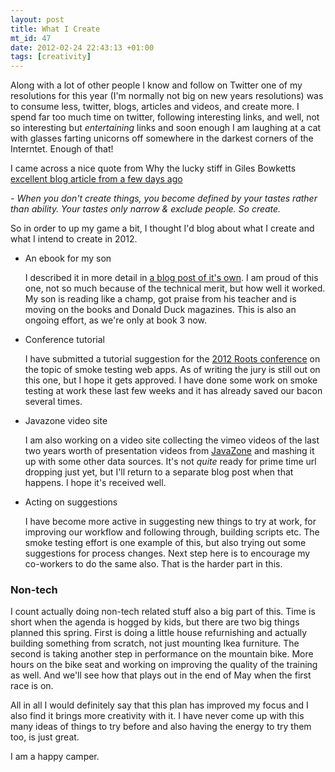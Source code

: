```yaml
--- 
layout: post
title: What I Create
mt_id: 47
date: 2012-02-24 22:43:13 +01:00
tags: [creativity]
---
```


Along with a lot of other people I know and follow on Twitter one of my resolutions for this year (I'm normally not big on new years resolutions) was to consume less, twitter, blogs, articles and videos, and create more. I spend far too much time on twitter, following interesting links, and well, not so interesting but _entertaining_ links and soon enough I am laughing at a cat with glasses farting unicorns off somewhere in the darkest corners of the Interntet. Enough of that!

I came across a nice quote from Why the lucky stiff in Giles Bowketts [excellent blog article from a few days ago](http://gilesbowkett.blogspot.com/2012/02/rails-went-off-rails-why-im-rebuilding.html)

_- When you don't create things, you become defined by your tastes rather than ability. Your tastes only narrow & exclude people. So create._

So in order to up my game a bit, I thought I'd blog about what I create and what I intend to create in 2012.

- An ebook for my son

  I described it in more detail in [a blog post of it's own](http://blog.knuthaugen.no/2012/01/getting-my-kid-to-read-with-html5.html). I am proud of this one, not so much because of the technical merit, but how well it worked. My son is reading like a champ, got praise from his teacher and is moving on the books and Donald Duck magazines. This is also an ongoing effort, as we're only at book 3 now.

- Conference tutorial

  I have submitted a tutorial suggestion for the [2012 Roots conference](http://rootsconf.no/) on the topic of smoke testing web apps. As of writing the jury is still out on this one, but I hope it gets approved. I have done some work on smoke testing at work these last few weeks and it has already saved our bacon several times.

- Javazone video site

  I am also working on a video site collecting the vimeo videos of the last two years worth of presentation videos from [JavaZone](http://jz12.java.no/) and mashing it up with some other data sources. It's not _quite_ ready for prime time url dropping just yet, but I'll return to a separate blog post when that happens. I hope it's received well.

- Acting on suggestions

  I have become more active in suggesting new things to try at work, for improving our workflow and following through, building scripts etc. The smoke testing effort is one example of this, but also trying out some suggestions for process changes. Next step here is to encourage my co-workers to do the same also. That is the harder part in this.

### Non-tech

I count actually doing non-tech related stuff also a big part of this. Time is short when the agenda is hogged by kids, but there are two big things planned this spring. First is doing a little house refurnishing and actually building something from scratch, not just mounting Ikea furniture. The second is taking another step in performance on the mountain bike. More hours on the bike seat and working on improving the quality of the training as well. And we'll see how that plays out in the end of May when the first race is on.

All in all I would definitely say that this plan has improved my focus and I also find it brings more creativity with it. I have never come up with this many ideas of things to try before and also having the energy to try them too, is just great.

I am a happy camper.
